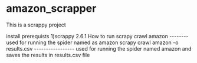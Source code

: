 # amazon_scrapper
This is a scrappy project 

install prerequists
1)scrappy 2.6.1
How to run
scrapy crawl amazon  -------- used for running the spider named as amazon
scrapy crawl amazon -o results.csv    ----------------- used for running the spider named amazon and  saves the results in results.csv file


